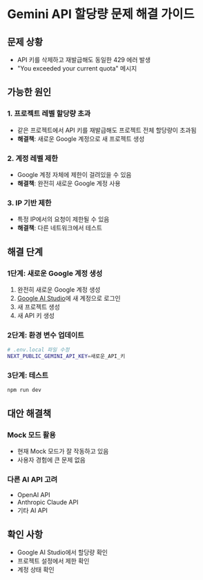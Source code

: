# Gemini API 할당량 문제 해결 가이드

## 문제 상황
- API 키를 삭제하고 재발급해도 동일한 429 에러 발생
- "You exceeded your current quota" 메시지

## 가능한 원인

### 1. 프로젝트 레벨 할당량 초과
- 같은 프로젝트에서 API 키를 재발급해도 프로젝트 전체 할당량이 초과됨
- **해결책**: 새로운 Google 계정으로 새 프로젝트 생성

### 2. 계정 레벨 제한
- Google 계정 자체에 제한이 걸려있을 수 있음
- **해결책**: 완전히 새로운 Google 계정 사용

### 3. IP 기반 제한
- 특정 IP에서의 요청이 제한될 수 있음
- **해결책**: 다른 네트워크에서 테스트

## 해결 단계

### 1단계: 새로운 Google 계정 생성
1. 완전히 새로운 Google 계정 생성
2. [Google AI Studio](https://aistudio.google.com/)에 새 계정으로 로그인
3. 새 프로젝트 생성
4. 새 API 키 생성

### 2단계: 환경 변수 업데이트
```bash
# .env.local 파일 수정
NEXT_PUBLIC_GEMINI_API_KEY=새로운_API_키
```

### 3단계: 테스트
```bash
npm run dev
```

## 대안 해결책

### Mock 모드 활용
- 현재 Mock 모드가 잘 작동하고 있음
- 사용자 경험에 큰 문제 없음

### 다른 AI API 고려
- OpenAI API
- Anthropic Claude API
- 기타 AI API

## 확인 사항
- Google AI Studio에서 할당량 확인
- 프로젝트 설정에서 제한 확인
- 계정 상태 확인 